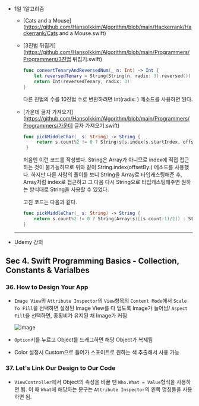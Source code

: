 * 1일 1알고리즘

	* [Cats and a Mouse](https://github.com/Hansolkkim/Algorithm/blob/main/Hackerrank/Hackerrank/Cats and a Mouse.swift)

	* [3진법 뒤집기](https://github.com/Hansolkkim/Algorithm/blob/main/Programmers/Programmers/3진법 뒤집기.swift)

		```swift
		func convertTenaryAndReversedNum(_ n: Int) -> Int {
		    let reversedTenary = String(String(n, radix: 3).reversed())
		    return Int(reversedTenary, radix: 3)!
		}
		```

		다른 진법의 수를 10진법 수로 변환하려면 Int(radix: ) 메소드를 사용하면 된다.

	* [가운데 글자 가져오기](https://github.com/Hansolkkim/Algorithm/blob/main/Programmers/Programmers/가운데 글자 가져오기.swift)

		```swift
		func pickMiddleChar(_ s: String) -> String {
		     return s.count%2 != 0 ? String(s[s.index(s.startIndex, offsetBy: (s.count-1)/2)]) : String(s[s.index(s.startIndex, offsetBy: (s.count/2)-1)...s.index(s.startIndex, offsetBy:s.count/2)])
		 }
		```

		처음엔 이런 코드를 작성했다. String은 Array가 아니므로 index에 직접 접근하는 것이 불가능하므로 위와 같이 String.index(offsetBy:) 메소드를 사용했다. 하지만 다른 사람의 풀이를 보니 String을 Array로 타입캐스팅해준 후, Array처럼 index로 접근하고 그 다음 다시 String으로 타입캐스팅해주면 원하는 방식대로 String을 사용할 수 있었다.

		고친 코드는 다음과 같다.

		```swift
		func pickMiddleChar(_ s: String) -> String {
		    return s.count%2 != 0 ? String(Array(s)[(s.count-1)/2]) : String(Array(s)[(s.count/2)-1...s.count/2])
		}
		```

	------

* Udemy 강의

## Sec 4. Swift Programming Basics - Collection, Constants & Varialbes

### 36. How to Design Your App

* `Image View`의 `Attribute Inspector`의 `View`항목의 `Content Mode`에서 `Scale To Fill`을 선택하면 설정된 Image View를 다 덮도록 Image가 늘어남/ `Aspect Fill`을 선택하면, 종횡비가 유지된 채 Image가 커짐

	![image](https://user-images.githubusercontent.com/92504186/148053427-97f22464-fb4f-405d-9997-fb0f73911039.png)

* `Option`키를 누르고 Object를 드래그하면 해당 Object가 복제됨

* Color 설정시 Custom으로 들어가 스포이트로 원하는 색 추출해서 사용 가능

### 37. Let's Link Our Design to Our Code

* `ViewController`에서 Object의 속성을 바꿀 땐 `Who.What = Value`형식을 사용하면 됨. 이 때 `What`에 해당하는 문구는 `Attribute Inspector`의 왼쪽 명칭들을 사용하면 됨.